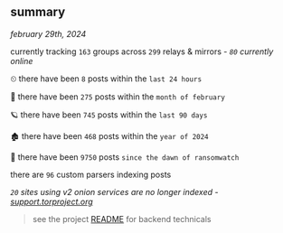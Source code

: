 
## summary
_february 29th, 2024_

currently tracking `163` groups across `299` relays & mirrors - _`80` currently online_

⏲ there have been `8` posts within the `last 24 hours`

🦈 there have been `275` posts within the `month of february`

🪐 there have been `745` posts within the `last 90 days`

🏚 there have been `468` posts within the `year of 2024`

🦕 there have been `9750` posts `since the dawn of ransomwatch`

there are `96` custom parsers indexing posts

_`20` sites using v2 onion services are no longer indexed - [support.torproject.org](https://support.torproject.org/onionservices/v2-deprecation/)_

> see the project [README](https://github.com/joshhighet/ransomwatch#ransomwatch--) for backend technicals
